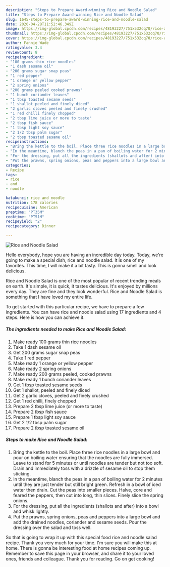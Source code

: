 ```yaml
---
description: "Steps to Prepare Award-winning Rice and Noodle Salad"
title: "Steps to Prepare Award-winning Rice and Noodle Salad"
slug: 1645-steps-to-prepare-award-winning-rice-and-noodle-salad
date: 2020-04-28T11:52:46.349Z
image: https://img-global.cpcdn.com/recipes/48193227/751x532cq70/rice-and-noodle-salad-recipe-main-photo.jpg
thumbnail: https://img-global.cpcdn.com/recipes/48193227/751x532cq70/rice-and-noodle-salad-recipe-main-photo.jpg
cover: https://img-global.cpcdn.com/recipes/48193227/751x532cq70/rice-and-noodle-salad-recipe-main-photo.jpg
author: Fannie Wade
ratingvalue: 3.4
reviewcount: 8
recipeingredient:
- "100 grams thin rice noodles"
- "1 dash sesame oil"
- "200 grams sugar snap peas"
- "1 red pepper"
- "1 orange or yellow pepper"
- "2 spring onions"
- "200 grams peeled cooked prawns"
- "1 bunch coriander leaves"
- "1 tbsp toasted sesame seeds"
- "1 shallot peeled and finely diced"
- "2 garlic cloves peeled and finely crushed"
- "1 red chilli finely chopped"
- "2 tbsp lime juice or more to taste"
- "2 tbsp fish sauce"
- "1 tbsp light soy sauce"
- "2 1/2 tbsp palm sugar"
- "2 tbsp toasted sesame oil"
recipeinstructions:
- "Bring the kettle to the boil. Place three rice noodles in a large bowl and pour on boiling water ensuring that the noodles are fully immersed. Leave to stand for 5 minutes or until noodles are tender but not too soft. Drain and immediately toss with a drizzle of sesame oil to stop them sticking."
- "In the meantime, blanch the peas in a pan of boiling water for 2 minutes until they are just tender but still bright green. Refresh in a bowl of iced water then drain. Cut the peas into smaller pieces. Halve, core and feared the peppers, then cut into long, thin slices. Finely slice the spring onions."
- "For the dressing, put all the ingredients (shallots and after) into a bowl and whisk lightly."
- "Put the prawns, spring onions, peas and peppers into a large bowl and add the drained noodles, coriander and sesame seeds. Pour the dressing over the salad and toss well."
categories:
- Recipe
tags:
- rice
- and
- noodle

katakunci: rice and noodle 
nutrition: 178 calories
recipecuisine: American
preptime: "PT35M"
cooktime: "PT51M"
recipeyield: "2"
recipecategory: Dinner

---
```



![Rice and Noodle Salad](https://img-global.cpcdn.com/recipes/48193227/751x532cq70/rice-and-noodle-salad-recipe-main-photo.jpg)

Hello everybody, hope you are having an incredible day today. Today, we're going to make a special dish, rice and noodle salad. It is one of my favorites. This time, I will make it a bit tasty. This is gonna smell and look delicious.



Rice and Noodle Salad is one of the most popular of recent trending meals on earth. It's simple, it is quick, it tastes delicious. It's enjoyed by millions every day. They are fine and they look wonderful. Rice and Noodle Salad is something that I have loved my entire life.


To get started with this particular recipe, we have to prepare a few ingredients. You can have rice and noodle salad using 17 ingredients and 4 steps. Here is how you can achieve it.

<!--inarticleads1-->

##### The ingredients needed to make Rice and Noodle Salad:

1. Make ready 100 grams thin rice noodles
1. Take 1 dash sesame oil
1. Get 200 grams sugar snap peas
1. Take 1 red pepper
1. Make ready 1 orange or yellow pepper
1. Make ready 2 spring onions
1. Make ready 200 grams peeled, cooked prawns
1. Make ready 1 bunch coriander leaves
1. Get 1 tbsp toasted sesame seeds
1. Get 1 shallot, peeled and finely diced
1. Get 2 garlic cloves, peeled and finely crushed
1. Get 1 red chilli, finely chopped
1. Prepare 2 tbsp lime juice (or more to taste)
1. Prepare 2 tbsp fish sauce
1. Prepare 1 tbsp light soy sauce
1. Get 2 1/2 tbsp palm sugar
1. Prepare 2 tbsp toasted sesame oil




<!--inarticleads2-->

##### Steps to make Rice and Noodle Salad:

1. Bring the kettle to the boil. Place three rice noodles in a large bowl and pour on boiling water ensuring that the noodles are fully immersed. Leave to stand for 5 minutes or until noodles are tender but not too soft. Drain and immediately toss with a drizzle of sesame oil to stop them sticking.
1. In the meantime, blanch the peas in a pan of boiling water for 2 minutes until they are just tender but still bright green. Refresh in a bowl of iced water then drain. Cut the peas into smaller pieces. Halve, core and feared the peppers, then cut into long, thin slices. Finely slice the spring onions.
1. For the dressing, put all the ingredients (shallots and after) into a bowl and whisk lightly.
1. Put the prawns, spring onions, peas and peppers into a large bowl and add the drained noodles, coriander and sesame seeds. Pour the dressing over the salad and toss well.




So that is going to wrap it up with this special food rice and noodle salad recipe. Thank you very much for your time. I'm sure you will make this at home. There is gonna be interesting food at home recipes coming up. Remember to save this page in your browser, and share it to your loved ones, friends and colleague. Thank you for reading. Go on get cooking!
